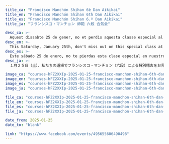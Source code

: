 ```yaml
---
title_ca: "Francisco Manchón Shihan 6è Dan Aikikai"
title_en: "Francisco Manchón Shihan 6th Dan Aikikai"
title_es: "Francisco Manchón Shihan 6.º Dan Aikikai"
title_ja: "フランシスコ・マンチョン 師範 六段 合気会"

desc_ca: >-
  Aquest dissabte 25 de gener, no et perdis aquesta classe especial al nostre dojo amb Francisco Manchón, 6è Dan Aikikai.<br><br>Aquesta sessió està oberta a tothom que vulgui participar. No t’ho perdis!<br><br>T’hi esperem!
desc_en: >-
  This Saturday, January 25th, don't miss out on this special class at our dojo with Francisco Manchón, 6th Dan Aikikai.<br><br>This session is open to everyone who wants to participate. Don't miss it!<br><br>We look forward to seeing you there!
desc_es: >-
  Este sábado 25 de enero, no te pierdas esta clase especial en nuestro dojo con Francisco Manchón, 6.º Dan Aikikai.<br><br>Esta sesión está abierta a todos los que quieran participar. ¡No te lo pierdas!<br><br>¡Te esperamos!
desc_ja: >-
  １月２５日（土）、私たちの道場でフランシスコ・マンチョン（六段）による特別稽古をお見逃しなく！<br><br>このセッションは参加希望の方すべてに開放されています。お見逃しなく！<br><br>お待ちしています！

image_ca: "courses-hFZ2XXIp-2025-01-25-francisco-manchon-shihan-6th-dan-ca"
image_en: "courses-hFZ2XXIp-2025-01-25-francisco-manchon-shihan-6th-dan-ca"
image_es: "courses-hFZ2XXIp-2025-01-25-francisco-manchon-shihan-6th-dan-ca"
image_ja: "courses-hFZ2XXIp-2025-01-25-francisco-manchon-shihan-6th-dan-ca"

file_ca: "courses-hFZ2XXIp-2025-01-25-francisco-manchon-shihan-6th-dan-ca.pdf"
file_en: "courses-hFZ2XXIp-2025-01-25-francisco-manchon-shihan-6th-dan-ca.pdf"
file_es: "courses-hFZ2XXIp-2025-01-25-francisco-manchon-shihan-6th-dan-ca.pdf"
file_ja: "courses-hFZ2XXIp-2025-01-25-francisco-manchon-shihan-6th-dan-ca.pdf"

date_from: 2025-01-25
date_to: "blank"

link: "https://www.facebook.com/events/495655606490498"
---
```

